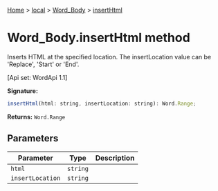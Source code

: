 [Home](./index) &gt; [local](local.md) &gt; [Word\_Body](local.word_body.md) &gt; [insertHtml](local.word_body.inserthtml.md)

# Word\_Body.insertHtml method

Inserts HTML at the specified location. The insertLocation value can be 'Replace', 'Start' or 'End'. 

 \[Api set: WordApi 1.1\]

**Signature:**
```javascript
insertHtml(html: string, insertLocation: string): Word.Range;
```
**Returns:** `Word.Range`

## Parameters

|  Parameter | Type | Description |
|  --- | --- | --- |
|  `html` | `string` |  |
|  `insertLocation` | `string` |  |

